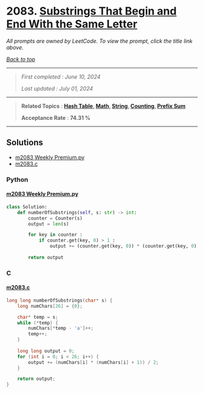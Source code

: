 # 2083. [Substrings That Begin and End With the Same Letter](<https://leetcode.com/problems/substrings-that-begin-and-end-with-the-same-letter>)

*All prompts are owned by LeetCode. To view the prompt, click the title link above.*

*[Back to top](<../README.md>)*

------

> *First completed : June 10, 2024*
>
> *Last updated : July 01, 2024*

------

> **Related Topics** : **[Hash Table](<by_topic/Hash Table.md>), [Math](<by_topic/Math.md>), [String](<by_topic/String.md>), [Counting](<by_topic/Counting.md>), [Prefix Sum](<by_topic/Prefix Sum.md>)**
>
> **Acceptance Rate** : **74.31 %**

------

## Solutions

- [m2083 Weekly Premium.py](<../my-submissions/m2083 Weekly Premium.py>)
- [m2083.c](<../my-submissions/m2083.c>)
### Python
#### [m2083 Weekly Premium.py](<../my-submissions/m2083 Weekly Premium.py>)
```Python
class Solution:
    def numberOfSubstrings(self, s: str) -> int:
        counter = Counter(s)
        output = len(s)

        for key in counter :
            if counter.get(key, 0) > 1 :
                output += (counter.get(key, 0)) * (counter.get(key, 0) - 1) // 2
        
        return output

```

### C
#### [m2083.c](<../my-submissions/m2083.c>)
```C
long long numberOfSubstrings(char* s) {
    long numChars[26] = {0};

    char* temp = s;
    while (*temp) {
        numChars[*temp - 'a']++;
        temp++;
    }
    
    long long output = 0;
    for (int i = 0; i < 26; i++) {
        output += (numChars[i] * (numChars[i] + 1)) / 2;
    }

    return output;
}
```

